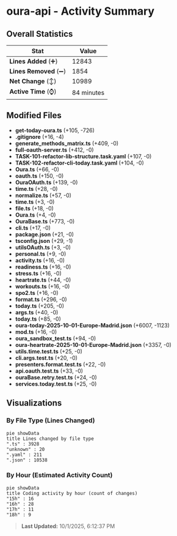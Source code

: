 # oura-api - Activity Summary 

## Overall Statistics

| Stat                   | Value                                                             |
| ---------------------- | ----------------------------------------------------------------- |
| **Lines Added** (➕)   | 12843                                          |
| **Lines Removed** (➖) | 1854                                        |
| **Net Change** (↕)    | 10989                |
| **Active Time** (⌚)   | 84 minutes |


## Modified Files
- **get-today-oura.ts** (+105, -726)
- **.gitignore** (+16, -4)
- **generate_methods_matrix.ts** (+409, -0)
- **full-oauth-server.ts** (+412, -0)
- **TASK-101-refactor-lib-structure.task.yaml** (+107, -0)
- **TASK-102-refactor-cli-today.task.yaml** (+104, -0)
- **Oura.ts** (+66, -0)
- **oauth.ts** (+150, -0)
- **OuraOAuth.ts** (+139, -0)
- **time.ts** (+28, -0)
- **normalize.ts** (+57, -0)
- **time.ts** (+3, -0)
- **file.ts** (+18, -0)
- **Oura.ts** (+4, -0)
- **OuraBase.ts** (+773, -0)
- **cli.ts** (+17, -0)
- **package.json** (+21, -0)
- **tsconfig.json** (+29, -1)
- **utilsOAuth.ts** (+3, -0)
- **personal.ts** (+9, -0)
- **activity.ts** (+16, -0)
- **readiness.ts** (+16, -0)
- **stress.ts** (+16, -0)
- **heartrate.ts** (+44, -0)
- **workouts.ts** (+16, -0)
- **spo2.ts** (+16, -0)
- **format.ts** (+296, -0)
- **today.ts** (+205, -0)
- **args.ts** (+40, -0)
- **today.ts** (+85, -0)
- **oura-today-2025-10-01-Europe-Madrid.json** (+6007, -1123)
- **mod.ts** (+16, -0)
- **oura_sandbox_test.ts** (+94, -0)
- **oura-heartrate-2025-10-01-Europe-Madrid.json** (+3357, -0)
- **utils.time.test.ts** (+25, -0)
- **cli.args.test.ts** (+20, -0)
- **presenters.format.test.ts** (+22, -0)
- **api.oauth.test.ts** (+33, -0)
- **ouraBase.retry.test.ts** (+24, -0)
- **services.today.test.ts** (+25, -0)

## Visualizations

### By File Type (Lines Changed)

```mermaid
pie showData
title Lines changed by file type
".ts" : 3928
"unknown" : 20
".yaml" : 211
".json" : 10538
```

### By Hour (Estimated Activity Count)

```mermaid
pie showData
title Coding activity by hour (count of changes)
"15h" : 16
"16h" : 28
"17h" : 11
"18h" : 9
```


> **Last Updated:** 10/1/2025, 6:12:37 PM